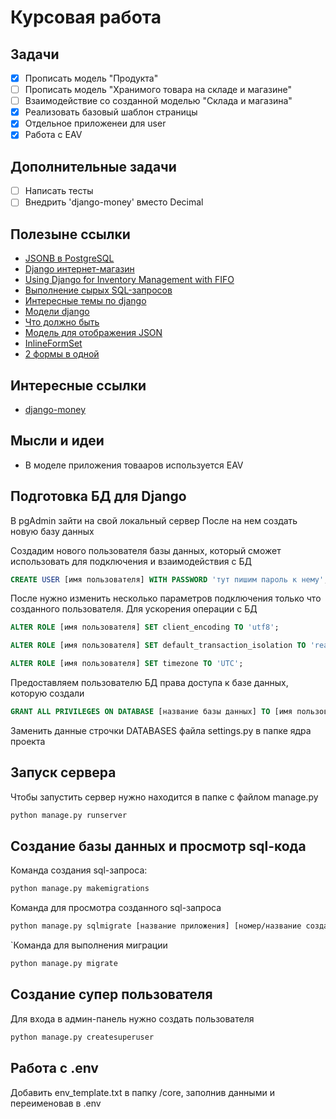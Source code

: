 # Курсовая работа

## Задачи

- [x] Прописать модель "Продукта"
- [ ] Прописать модель "Хранимого товара на складе и магазине"
- [ ] Взаимодействие со созданной моделью "Склада и магазина"
- [x] Реализовать базовый шаблон страницы
- [x] Отдельное приложенеи для user
- [x] Работа с EAV

## Дополнительные задачи

- [ ] Написать тесты
- [ ] Внедрить 'django-money' вместо Decimal

## Полезыне ссылки

- [JSONB в PostgreSQL](https://coussej.github.io/2016/01/14/Replacing-EAV-with-JSONB-in-PostgreSQL/)
- [Django интернет-магазин](https://pocoz.gitbooks.io/django-v-primerah/content/glava-7-sozdanie-internet-magazina.html)
- [Using Django for Inventory Management with FIFO](https://medium.com/@stevelukis/using-django-for-inventory-management-with-fifo-first-in-first-out-method-bbcac1b19f2c)
- [Выполнение сырых SQL-запросов](https://runebook.dev/ru/docs/django/topics/db/sql)
- [Интересные темы по django](https://www.cischool.ru/catalog/programming/python/programmirovanie-na-yazyke-python-razrabotka-veb-prilozhenij-v-django/)
- [Модели django](https://djangodoc.ru/3.2/topics/db/models/)
- [Что должно быть](https://github.com/SergeyLebidko/MiniStorage)
- [Модель для отображения JSON](https://ru.stackoverflow.com/questions/1222063/%D0%9A%D0%B0%D0%BA-%D0%B4%D0%BE%D0%B1%D0%B0%D0%B2%D0%BB%D1%8F%D1%82%D1%8C-%D1%85%D0%B0%D1%80%D0%B0%D0%BA%D1%82%D0%B5%D1%80%D0%B8%D1%81%D1%82%D0%B8%D0%BA%D0%B8-%D1%82%D0%BE%D0%B2%D0%B0%D1%80%D0%BE%D0%B2-%D1%87%D0%B5%D1%80%D0%B5%D0%B7-json-%D0%B4%D0%BB%D1%8F-%D0%BA%D0%B0%D0%B6%D0%B4%D0%BE%D0%B9-%D0%BA%D0%B0%D1%82%D0%B5%D0%B3%D0%BE%D1%80%D0%B8%D0%B8)
- [InlineFormSet](https://docs.djangoproject.com/en/4.1/topics/forms/modelforms/#inline-formsets)
- [2 формы в одной](https://www.letscodemore.com/blog/django-inline-formset-factory-with-examples/)

## Интересные ссылки

- [django-money](https://github.com/django-money/django-money)


## Мысли и идеи

- В моделе приложения товааров используется EAV

## Подготовка БД для Django

В pgAdmin зайти на свой локальный сервер
После на нем создать новую базу данных

Создадим нового пользователя базы данных, который сможет использовать
для подключения и взаимодействия с БД

```sql
CREATE USER [имя пользователя] WITH PASSWORD 'тут пишим пароль к нему';
```

После нужно изменить несколько параметров подключения только что созданного
пользователя. Для ускорения операции с БД

```sql
ALTER ROLE [имя пользователя] SET client_encoding TO 'utf8';
```

```sql
ALTER ROLE [имя пользователя] SET default_transaction_isolation TO 'read committed';
```

```sql
ALTER ROLE [имя пользователя] SET timezone TO 'UTC';
```

Предоставляем пользователю БД права доступа к базе данных, которую создали

```sql
GRANT ALL PRIVILEGES ON DATABASE [название базы данных] TO [имя пользователя];
```

Заменить данные строчки DATABASES файла settings.py в папке ядра проекта

## Запуск сервера

Чтобы запустить сервер нужно находится в папке с файлом manage.py

```bash
python manage.py runserver
```

## Создание базы данных и просмотр sql-кода

Команда создания sql-запроса:

```bash
python manage.py makemigrations
```

Команда для просмотра созданного sql-запроса

```bash
python manage.py sqlmigrate [название приложения] [номер/название созданной миграции]
```

`Команда для выполнения миграции

```bash
python manage.py migrate
```

## Создание супер пользователя

Для входа в админ-панель нужно создать пользователя

```bash
python manage.py createsuperuser
```

## Работа с .env

Добавить env_template.txt в папку /core, заполнив данными и переименовав в .env